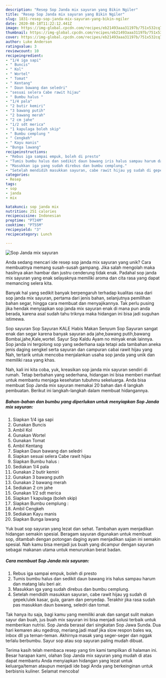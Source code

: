 ```yaml
---
description: "Resep Sop Janda mix sayuran yang Bikin Ngiler"
title: "Resep Sop Janda mix sayuran yang Bikin Ngiler"
slug: 1831-resep-sop-janda-mix-sayuran-yang-bikin-ngiler
date: 2020-08-18T11:22:12.441Z
image: https://img-global.cpcdn.com/recipes/eb21493aaa31197b/751x532cq70/sop-janda-mix-sayuran-foto-resep-utama.jpg
thumbnail: https://img-global.cpcdn.com/recipes/eb21493aaa31197b/751x532cq70/sop-janda-mix-sayuran-foto-resep-utama.jpg
cover: https://img-global.cpcdn.com/recipes/eb21493aaa31197b/751x532cq70/sop-janda-mix-sayuran-foto-resep-utama.jpg
author: Luke Anderson
ratingvalue: 3
reviewcount: 10
recipeingredient:
- "1/4 iga sapi"
- " Buncis"
- " Kol"
- " Wortel"
- " Tomat"
- " Kentang"
- " Daun bawang dan seledri"
- "sesuai selera Cabe rawit hijau"
- " Bumbu halus "
- "1/4 pala"
- "2 butir kemiri"
- "3 bawang putih"
- "2 bawang merah"
- "2 cm jahe"
- "1/2 sdt merica"
- "1 kapulaga boleh skip"
- " Bumbu cemplung "
- " Cengkeh"
- " Kayu manis"
- "Bunga lawang"
recipeinstructions:
- "Rebus iga sampai empuk, boleh di presto"
- "Tumis bumbu halus dan sedikit daun bawang iris halus sampau harum dan matang lalu beri air."
- "Masukkan iga yang sudah direbus dan bumbu cemplung."
- "Setelah mendidih masukkan sayuran, cabe rawit hijau yg sudah di gepek/ulek kasar, gula, garam dan penyedap. Terakhir jika rasa sudah pas masukkan daun bawang, seledri dan tomat."
categories:
- Resep
tags:
- sop
- janda
- mix

katakunci: sop janda mix 
nutrition: 251 calories
recipecuisine: Indonesian
preptime: "PT24M"
cooktime: "PT55M"
recipeyield: "3"
recipecategory: Lunch

---
```



![Sop Janda mix sayuran](https://img-global.cpcdn.com/recipes/eb21493aaa31197b/751x532cq70/sop-janda-mix-sayuran-foto-resep-utama.jpg)

Anda sedang mencari ide resep sop janda mix sayuran yang unik? Cara membuatnya memang susah-susah gampang. Jika salah mengolah maka hasilnya akan hambar dan justru cenderung tidak enak. Padahal sop janda mix sayuran yang enak selayaknya memiliki aroma dan cita rasa yang dapat memancing selera kita.

Banyak hal yang sedikit banyak berpengaruh terhadap kualitas rasa dari sop janda mix sayuran, pertama dari jenis bahan, selanjutnya pemilihan bahan segar, hingga cara membuat dan menyajikannya. Tak perlu pusing jika hendak menyiapkan sop janda mix sayuran enak di mana pun anda berada, karena asal sudah tahu triknya maka hidangan ini bisa jadi suguhan istimewa.

Sop sayuran Sop Sayuran KALE Habis Makan Senyum Sop Sayuran sangat enak dan segar karena banyak sayuran ada jahe,bawang putih,bawang Bombai,jahe,Kale,wortel. Sayur Sop Kaldu Ayam no minyak enak lainnya. Sop janda ini tergolong sop yang sederhana saja tetapi ada tambahan aneka jenis daging sengkel serta sayuran dan campuran cabai rawit hijau yang Nah, tertarik untuk mencoba menjalankan usaha sop janda yang unik dan memiliki rasa yang khas.


Nah, kali ini kita coba, yuk, kreasikan sop janda mix sayuran sendiri di rumah. Tetap berbahan yang sederhana, hidangan ini bisa memberi manfaat untuk membantu menjaga kesehatan tubuhmu sekeluarga. Anda bisa membuat Sop Janda mix sayuran memakai 20 bahan dan 4 langkah pembuatan. Berikut ini langkah-langkah dalam membuat hidangannya.

<!--inarticleads1-->

##### Bahan-bahan dan bumbu yang diperlukan untuk menyiapkan Sop Janda mix sayuran:

1. Siapkan 1/4 iga sapi
1. Gunakan  Buncis
1. Ambil  Kol
1. Gunakan  Wortel
1. Gunakan  Tomat
1. Ambil  Kentang
1. Siapkan  Daun bawang dan seledri
1. Siapkan sesuai selera Cabe rawit hijau
1. Siapkan  Bumbu halus :
1. Sediakan 1/4 pala
1. Gunakan 2 butir kemiri
1. Gunakan 3 bawang putih
1. Gunakan 2 bawang merah
1. Sediakan 2 cm jahe
1. Gunakan 1/2 sdt merica
1. Siapkan 1 kapulaga (boleh skip)
1. Siapkan  Bumbu cemplung :
1. Ambil  Cengkeh
1. Sediakan  Kayu manis
1. Siapkan Bunga lawang


Yuk buat sop sayuran yang lezat dan sehat. Tambahan ayam menjadikan hidangan semakin spesial. Beragam sayuran digunakan untuk membuat sop, ditambah dengan potongan daging ayam menjadikan sajian ini semakin spesial. Nah kamu bisa menjadi jus buah yang dicampur dengan sayuran sebagai makanan utama untuk menurunkan berat badan. 

<!--inarticleads2-->

##### Cara membuat Sop Janda mix sayuran:

1. Rebus iga sampai empuk, boleh di presto
1. Tumis bumbu halus dan sedikit daun bawang iris halus sampau harum dan matang lalu beri air.
1. Masukkan iga yang sudah direbus dan bumbu cemplung.
1. Setelah mendidih masukkan sayuran, cabe rawit hijau yg sudah di gepek/ulek kasar, gula, garam dan penyedap. Terakhir jika rasa sudah pas masukkan daun bawang, seledri dan tomat.


Tak hanya itu saja, bagi kamu yang memiliki anak dan sangat sulit makan sayur dan buah, jus buah mix sayuran ini bisa menjadi solusi terbaik untuk memberikan nutrisi. Sop Janda berasal dari singkatan Sop Jawa Sunda. Dua hari kemaren aku ngedrop, meriang.jadi maaf jika slow respon bales wa, inbox dll ya teman-teman. Akhirnya masak yang seger-seger dan nggak terlalu berbumbu. Sayur sop atau sop sayuran paling mudah dibuat. 

Terima kasih telah membaca resep yang tim kami tampilkan di halaman ini. Besar harapan kami, olahan Sop Janda mix sayuran yang mudah di atas dapat membantu Anda menyiapkan hidangan yang lezat untuk keluarga/teman ataupun menjadi ide bagi Anda yang berkeinginan untuk berbisnis kuliner. Selamat mencoba!
